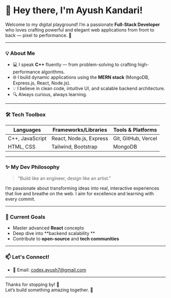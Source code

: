# 👋 Hey there, I'm Ayush Kandari!

Welcome to my digital playground! I’m a passionate **Full-Stack Developer** who loves crafting powerful and elegant web applications from front to back — pixel to performance. 🚀

---

### 💡 About Me

- 💻 I speak **C++** fluently — from problem-solving to crafting high-performance algorithms.
- 🌐 I build dynamic applications using the **MERN stack** (MongoDB, Express.js, React, Node.js).
- 💡 I believe in clean code, intuitive UI, and scalable backend architecture.
- 🔍 Always curious, always learning.

---

### 🛠️ Tech Toolbox

| Languages        | Frameworks/Libraries     | Tools & Platforms     |
|------------------|--------------------------|------------------------|
| C++, JavaScript  | React, Node.js, Express  | Git, GitHub, Vercel   |
| HTML, CSS        | Tailwind, Bootstrap      | MongoDB     |

---

### ✨ My Dev Philosophy

> "Build like an engineer, design like an artist."

I’m passionate about transforming ideas into real, interactive experiences that live and breathe on the web. I aim for excellence and learning with every commit.

---

### 🌱 Current Goals

- Master advanced **React** concepts 
- Deep dive into **backend scalability **
- Contribute to **open-source** and **tech communities**

---

### 📫 Let's Connect!
- 📧 Email: [codex.ayush7@gmail.com](mailto:codex.ayush7@gmail.com)

---

Thanks for stopping by! 🌟  
Let’s build something amazing together. 🚀

